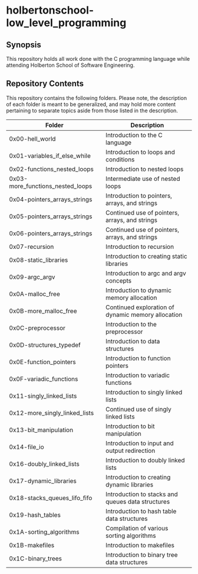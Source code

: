 # holbertonschool-low_level_programming

## Synopsis
This repository holds all work done with the C programming language while attending Holberton School of Software Engineering.

## Repository Contents
This repository contains the following folders. Please note, the description of each folder is meant to be generalized, and may hold more content pertaining to separate topics aside from those listed in the description. 

| **Folder** | **Description** |
| -------- | --------------- |
| 0x00-hell_world | Introduction to the C language |
| 0x01-variables_if_else_while | Introduction to loops and conditions |
| 0x02-functions_nested_loops | Introduction to nested loops |
| 0x03-more_functions_nested_loops | Intermediate use of nested loops |
| 0x04-pointers_arrays_strings | Introduction to pointers, arrays, and strings |
| 0x05-pointers_arrays_strings | Continued use of pointers, arrays, and strings |
| 0x06-pointers_arrays_strings | Continued use of pointers, arrays, and strings |
| 0x07-recursion | Introduction to recursion |
| 0x08-static_libraries | Introduction to creating static libraries |
| 0x09-argc_argv | Introduction to argc and argv concepts |
| 0x0A-malloc_free | Introduction to dynamic memory allocation |
| 0x0B-more_malloc_free | Continued exploration of dynamic memory allocation |
| 0x0C-preprocessor | Introduction to the preprocessor |
| 0x0D-structures_typedef | Introduction to data structures |
| 0x0E-function_pointers | Introduction to function pointers |
| 0x0F-variadic_functions | Introduction to variadic functions |
| 0x11-singly_linked_lists | Introduction to singly linked lists |
| 0x12-more_singly_linked_lists | Continued use of singly linked lists |
| 0x13-bit_manipulation | Introduction to bit manipulation |
| 0x14-file_io | Introduction to input and output redirection |
| 0x16-doubly_linked_lists | Introduction to doubly linked lists |
| 0x17-dynamic_libraries | Introduction to creating dynamic libraries |
| 0x18-stacks_queues_lifo_fifo | Introduction to stacks and queues data structures |
| 0x19-hash_tables | Introduction to hash table data structures |
| 0x1A-sorting_algorithms | Compilation of various sorting algorithms |
| 0x1B-makefiles | Introduction to makefiles |
| 0x1C-binary_trees | Introduction to binary tree data structures |
